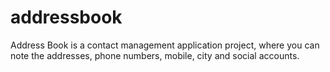 # addressbook

Address Book is a contact management application project, where you can note the addresses, phone numbers, mobile, city and social accounts. 
